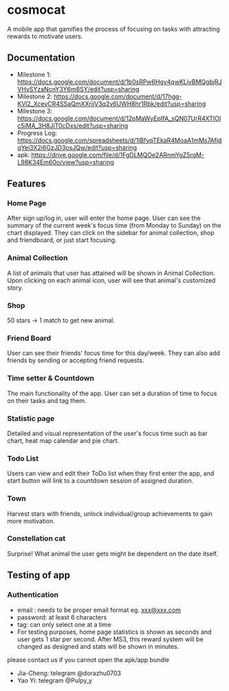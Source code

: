 # cosmocat

A mobile app that gamifies the process of focusing on tasks with attracting rewards to motivate users. 


## Documentation

- Milestone 1: https://docs.google.com/document/d/1b0sRPw6Hgv4qwKLivBMQgbjRJVHvSYzaNcnY3Y6m8SY/edit?usp=sharing
- Milestone 2: https://docs.google.com/document/d/17hgg-KVl2_XceyCR4SSaQmXXrjjV3q2v6UWH8hr1Rbk/edit?usp=sharing
- Milestone 3: https://docs.google.com/document/d/12pMaWyEpIfA_sQN07UrR4XTlOIc5iMA_3H8JiT0cDxs/edit?usp=sharing
- Progress Log: https://docs.google.com/spreadsheets/d/1IBfyqTEkaR4MoaA1mMs7AfjdqYei3X2i6GzJD3osJQw/edit?usp=sharing
- apk: https://drive.google.com/file/d/1FgDLMQOe2ARnmYgZ5rqM-L98K34Em60o/view?usp=sharing


## Features 
### Home Page
After sign up/log in, user will enter the home page. User can see the summary of the current week's focus time (from Monday to Sunday) on the chart displayed. They can click on the sidebar for animal collection, shop and friendboard, or just start focusing. 
### Animal Collection
A list of animals that user has attained will be shown in Animal Collection. Upon clicking on each animal icon, user will see that animal's customized story. 
### Shop 
50 stars -> 1 match to get new animal. 
### Friend Board
User can see their friends' focus time for this day/week. They can also add friends by sending or accepting friend requests. 
### Time setter & Countdown 
The main functionality of the app. User can set a duration of time to focus on their tasks and tag them. 
### Statistic page 
Detailed and visual representation of the user's focus time such as bar chart, heat map calendar and pie chart.
### Todo List
Users can view and edit their ToDo list when they first enter the app, and start button will link to a countdown session of assigned duration. 
### Town 
Harvest stars with friends, unlock individual/group achievements to gain more motivation.
### Constellation cat
Surprise! What animal the user gets might be dependent on the date itself.


## Testing of app 
### Authentication
- email : needs to be proper email format eg. xxx@xxx.com
- password: at least 6 characters 
- tag: can only select one at a time
- For testing purposes, home page statistics is shown as seconds and user gets 1 star per second. After MS3, this reward system will be changed as designed and stats will be shown in minutes.


please contact us if you cannot open the apk/app bundle 
- Jia-Cheng: telegram @dorazhu0703
- Yao Yi: telegram @Pulpy_y
